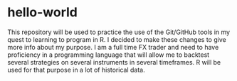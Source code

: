 # hello-world
This repository will be used to practice the use of the Git/GitHub tools in my quest to learning to program in R.
I decided to make these changes to give more info about my purpose.
I am a full time FX trader and need to have proficiency in a programming language that will allow me to backtest several strategies on several instruments in several timeframes. R will be used for that purpose in a lot of historical data.
